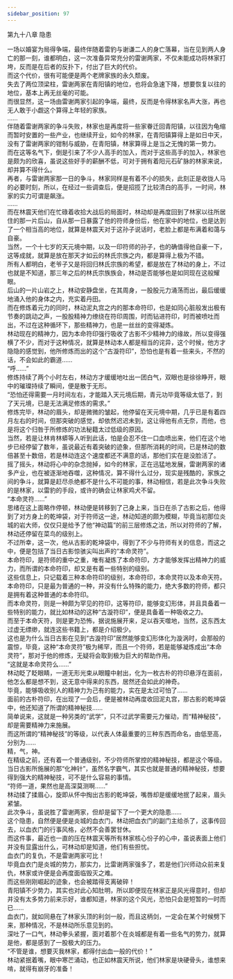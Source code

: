 ```yaml
---
sidebar_position: 97
---
```

 第九十八章 隐患


一场以婚宴为局得争端，最终伴随着雷豹与谢谦二人的身亡落幕，当在见到两人身亡的那一刻，谁都明白，这一次准备异常充分的雷谢两家，不仅未能成功将林家打垮，反而是在后者的反扑下，付出了巨大的代价。  
而这个代价，很有可能便是两个老牌家族的永久颓废。  
失去了两位顶梁柱，雷谢两家在青阳镇的地位，也将会急速下降，想要恢复以往的地位，基本上再无丝毫的可能。  
而很显然，这一场由雷谢两家引起的争端，最终，反而是令得林家名声大涨，再也无人敢于小觑这个算得上年轻的家族。  
……  
伴随着雷谢两家的争斗失败，林家也是再度将一些家眷迁回青阳镇，以往因为龟缩而暂时安置的一些产业，也继续开业，如今的林家，在青阳镇算得上是如日中天，没有了雷谢两家的钳制与威胁，在青阳镇，林家算得上是当之无愧的第一势力。  
而在这等名气下，倒是引来了不少人高手的加入，而对于这些高手的加入，林家也是颇为的欣喜，虽说这些好手的薪酬不低，可对于拥有着阳元石矿脉的林家来说，却并算不得什么。  
再者，与雷谢两家那一日的争斗，林家同样是有着不小的损失，此刻正是收拢人马的必要时刻，所以，在经过一些调查后，便是招揽了比较清白的高手，一时间，林家的实力可谓是飙涨。  
……  
而在林震天他们在忙碌着收拾大战后的局面时，林动却是再度回到了林家以往所居住的那一片后山，自从那一日暴露了他的符师身份后，他在家中的地位，也是达到了一个相当高的地位，就算是林震天对于这孙子说话时，老脸上都是布满着和蔼与自豪。  
当然，一个十七岁的天元境中期，以及一印符师的孙子，也的确值得他自豪一下，这等成就，就算是放在那天才如云的林氏宗族之内，都是算得上极为不错。  
所有人都明白，老爷子又是将回归林氏宗族的希望，都是放在了林动的身上，不过也就是不知道，那三年之后的林氏宗族族会，林动是否能够也是如同现在这般耀眼。  
后山的一片山岩之上，林动安静盘坐，在其周身，一股股元力涌荡而出，最后缓缓地涌入他的身体之内，充实着丹田。  
而在修炼着元力的同时，林动泥丸宫之内的那本命符印，也是如同心脏般发出极有节奏的跳动之声，一股股精神力缭绕在符印周围，时而钻进符印，时而被喷吐而出，不过在这种循环下，那些精神力，也是一丝丝的变得凝炼。  
林动现在的精神力，因为本命符印强行吸收了古影不少精神力的缘故，所以变得强横了不少，而对于这种情况，就算是林动本人都是相当的诧异，这个时候，他方才隐隐的感觉到，他所修炼而出的这个“古漩符印”，恐怕也是有着一些来头，不然的话，不会如此的霸道……  
“呼……”  
修炼持续了两个小时左右，林动方才缓缓地吐出一团白气，双眼也是徐徐睁开，眼中的璀璨持续了瞬间，便是散于无形。  
“恐怕还得需要一月时间左右，才能踏入天元境后期，青元功毕竟等级太低了，到了天元境，已是无法满足修炼的需求。”  
修炼完毕，林动的眉头，却是微微的皱起，他停留在天元境中期，几乎已是有着四月左右的时间，但那突破的感觉，却依然迟迟未到，这让得他有点无奈，而他，也是将这个归咎于所修炼的功法秘籍太过低级的原因。  
当然，若是让林肯林蟒等人听到此话，怕是会忍不住一口血喷出来，他们在这个地步已经停留了数年，虽说最近有着突破的迹象，但那所消耗的时间，已是林动的数倍甚至十数倍，若是林动连这个速度都还不满意的话，那他们实在是没脸活了。  
摇了摇头，林动将心中的杂念抛掉，如今的林家，正在迅猛地发展，雷谢两家的诸多产业，也在被逐渐地吞噬，这种情况，算不得什么过分，现实是残酷的，家族之间的争斗，就算是赶尽杀绝都不是什么不可能的事，林动相信，若是此次争斗失败的是林家，以雷豹的手段，或许的确会让林家鸡犬不留。  
“本命灵符……”  
思绪在这上面略作停顿，林动便是转移到了己身上来，当日在杀了古影之后，他得到了对方身上的乾坤袋，对于符师这一途，林动知道的颇为模糊，毕竟当初那位炎城的岩大师，仅仅只是给予了他“神动篇”的前三层修炼之法，所以对符师的了解，林动还停留在菜鸟的级别上。  
不过所幸，这一次，他从古影的乾坤袋中，得到了不少与符师有关的信息，而这之中，便是包括了当日古影惊骇尖叫出声的“本命灵符”。  
本命符印，是符师的重中之重，唯有凝炼了本命符印，方才能够发挥出精神力的威力，而所谓的本命符印，却又是有着一些特别的级别。  
这些信息上，只记载着三种本命符印的级别，本命符印，本命灵符以及本命天符。  
本命符印，只是最为普通的一种，并没有什么特殊的能力，绝大多数的符师，都只是拥有着这种普通的本命符印。  
而本命灵符，则是一种颇为罕见的符印，这等符印，能够变幻形体，并且具备着一些特别的能力，就比如林动的这种“古漩符印”，便是具备着一种吸收之力。  
而至于本命天符，则是更为恐怖，据说施展开来，足以吞天噬地，当然，这东西太过虚无缥缈，就连这些书籍上，都是介绍极少。  
这也是为什么当日古影在见到“古漩符印”居然能够变幻形体化为漩涡时，会那般的震惊，毕竟，这种“本命灵符”极为稀罕，而且一个符师，若是能够凝炼成出“本命灵符”，那对于他的修炼，无疑将会取到极为巨大的帮助作用。  
“这就是本命灵符么……”  
林动眨了眨眼睛，一道无形光束从眼瞳中射出，化为一枚古朴的符印悬浮在面前，他怎么都是想不到，这无意中得来的东西，居然还会如此的神奇。  
毕竟，能够吸收别人的精神力为己有的能力，实在是太过可怕了……  
面前的古朴符印，在出现了一会后，便是被林动再度收回泥丸宫，那古影的乾坤袋中，他还知道了所谓的精神秘技……  
简单说来，这就是一种另类的“武学”，只不过武学需要元力催动，而“精神秘技”，却是需要精神力来施展。  
而这所谓的“精神秘技”的等级，以代表人体最重要的三种东西而命名，由低至高，分别为……  
精，气，神。  
在精级之前，还有着一个普通级别，不少符师所掌控的精神秘技，都是这个等级。  
当日古影所施展的那“化神针”，虽然名字霸气，其实也就是普通的精神秘技，想要得到强大的精神秘技，可不是什么容易的事情。  
“符师一道，果然也是高深莫测啊……”  
林动揉了揉眉心，旋即从怀中掏出古影的乾坤袋，嘴唇却是缓缓地抿了起来，眉头紧皱。  
此次争斗，虽说胜了雷谢两家，但却是留下了一个更大的隐患……  
这个隐患，自然便是便是炎城的血衣门，林动把血衣门的副门主给杀了，这事传回去，以血衣门的行事风格，必然不会善罢甘休。  
而这件事，最近也一直的压在林震天等所有林家核心份子的心中，虽说表面上他们并没有显露出什么，可林动却是知道，他们有些担忧。  
血衣门的复仇，不是雷谢两家可比！  
毕竟血衣门是炎城的势力，那实力，比雷谢两家强多了，若是他们兴师动众前来复仇，林家或许便是会再度面临毁灭之难。  
而这些刚刚崛起的迹象，也会被踏得支离破碎！  
青阳镇不少势力，其实也对此心知肚明，所以即便现在林家正是风光得意时，但却并没有太多势力前来示好，谁都知道，林家的这个风光，恐怕只会是短暂的一时而已……  
血衣门，就如同悬在了林家头顶的利剑一般，而且这柄剑，一定会在某个时候劈下来，那种情况，不是林动所乐意见到的。  
深吐了一口气，林动拳头紧握，面对着那个在炎城都是有着一些名气的势力，就算是他，都是感到了一股极大的压力。  
“不管是谁，想要灭我林家，都得付出血一般的代价！”  
林动紧抿着嘴，眼中寒芒涌动，也正如林震天所说，他们林家是块硬骨头，谁想来啃，就得有崩牙的准备！  
  
  
